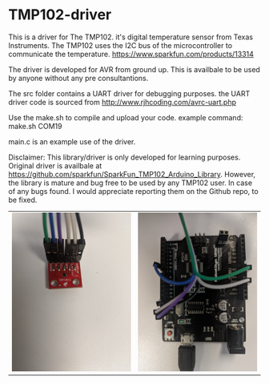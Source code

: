 # TMP102-driver

This is a driver for The TMP102. it's digital temperature sensor from Texas Instruments.
The TMP102 uses the I2C bus of the microcontroller to communicate the temperature.
https://www.sparkfun.com/products/13314

The driver is developed for AVR from ground up. 
This is availbale to be used by anyone without any pre consultantions. 

The src folder contains a UART driver for debugging purposes.
the UART driver code is sourced from http://www.rjhcoding.com/avrc-uart.php

Use the make.sh to compile and upload your code.
example command: make.sh COM19

main.c is an example use of the driver.

Disclaimer: This library/driver is only developed for learning purposes. 
            Original driver is availbale at https://github.com/sparkfun/SparkFun_TMP102_Arduino_Library. 
            However, the library is mature and bug free to be used by any TMP102 user. 
            In case of any bugs found. I would appreciate reporting them on the Github repo, to be fixed.
            
            
            
            
<table class="table table-hover table-striped table-bordered">
    <tr align="center">
        <td><img src="https://github.com/mkm684/TMP102-driver/blob/master/pics/AVR.jpg" alt="Arduino (AVR)"></a></td>
        <td><img src="https://github.com/mkm684/TMP102-driver/blob/master/pics/TMP102.jpg" alt="TMP102 Breakout Board"></a></td>
    </tr>
</table>
